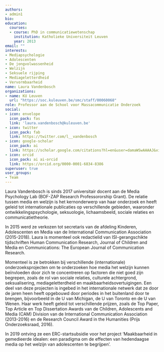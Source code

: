 ```yaml
---
authors:
- admin1
bio:
education:
  courses:
  - course: PhD in communicatiewetenschap
    institution: Katholieke Universiteit Leuven
    year: 2013
email: ""
interests:
- Mediapsychologie
- Adolescenten
- De jongvolwassenheid
- Welzijn
- Seksuele rijping
- Mediageletterdheid
- Vervormbaarheid
name: Laura Vandenbosch
organizations:
- name: KU Leuven
  url: "https://soc.kuleuven.be/smc/staff/00060068"
role: Professor aan de School voor Massacommunicatie Onderzoek
social:
- icon: envelope
  icon_pack: fas
  link: 'laura.vandenbosch@kuleuven.be'
- icon: twitter
  icon_pack: fab
  link: https://twitter.com/l__vandenbosch
- icon: google-scholar
  icon_pack: ai
  link: https://scholar.google.com/citations?hl=en&user=damaWSwAAAAJ&view_op=list_works&citft=1&email_for_op=LucaCarbone.LC%40gmail.com&gmla=AJsN-F7t2CYHHlWeJY3deewm-X4ZMmGIyZTX8n6I4B0oyaPhiurr6O2RUvipMX5kj9NwSv5kCHA2iTvFV4Mkw7GA0m9U2mBQIWHnywgqOTMUu29QbimAgPW-k6oqxRFTvedMc-D8SrQc4AFyq6LA87ar4PJhZDpsA_B1-Z4uS742VbL1rEjrScyqh32yVBuYH_9IQXpNhLYqxWzdcpTOOOCxzpH6y9I_rk1ygE4T84JbQJD0nAO6CnsJZ1xjg5s4r59O_87gwvRR
- icon: orcid
  icon_pack: ai ai-orcid
  link: https://orcid.org/0000-0001-6834-8386
superuser: true
user_groups:
- Team
---
```


Laura Vandenbosch is sinds 2017 universitair docent aan de Media Psychology Lab (BOF-ZAP Research Professororship Grant). De relatie tussen media en welzijn is het kernonderwerp van haar onderzoek en heeft geleid tot internationale publicaties op verschillende gebieden, waaronder ontwikkelingspsychologie, seksuologie, lichaamsbeeld, sociale relaties en communicatietheorie.

In 2015 werd ze verkozen tot secretaris van de afdeling Kinderen, Adolescenten en Media van de International Communication Association (2015-2018). Laura is momenteel ook redactielid van ISI-gerangschikte tijdschriften Human Communication Research, Journal of Children and Media en Communications: The European Journal of Communication Research.

Momenteel is ze betrokken bij verschillende (internationale) onderzoeksprojecten om te onderzoeken hoe media het welzijn kunnen beïnvloeden door zich te concentreren op factoren die niet goed zijn begrepen, zoals de rol van sociale relaties, culturele achtergrond, seksualisering, mediageletterdheid en maakbaarheidsovertuigingen. Een deel van deze projecten is ingebed in het internationale netwerk dat ze door de jaren heen heeft opgebouwd door periodes in het buitenland door te brengen, bijvoorbeeld in de U van Michigan, de U van Toronto en de U van Wenen. Haar werk heeft geleid tot verschillende prijzen, zoals de Top Paper, Top Article en Top Dissertation Awards van de Children, Adolescents and Media (CAM) Division van de International Communication Association (2013-2016) en de Research Council Award in the Humanities (Prijs Onderzoeksraad, 2016).

In 2019 ontving ze een ERC-startsubsidie voor het project ‘Maakbaarheid in gemedieerde idealen: een paradigma om de effecten van hedendaagse media op het welzijn van adolescenten te begrijpen’.